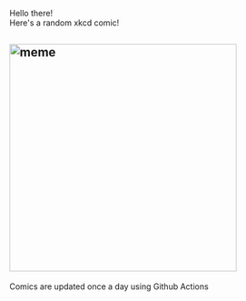 Hello there! <br>Here's a random xkcd comic!<br>
## <img src="https://imgs.xkcd.com/comics/my_phone_is_dying.png" alt="meme" width="400"/><br>
Comics are updated once a day using Github Actions